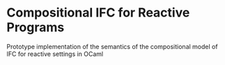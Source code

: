 # Compositional IFC for Reactive Programs
Prototype implementation of the semantics of the compositional model of IFC for reactive settings in OCaml
